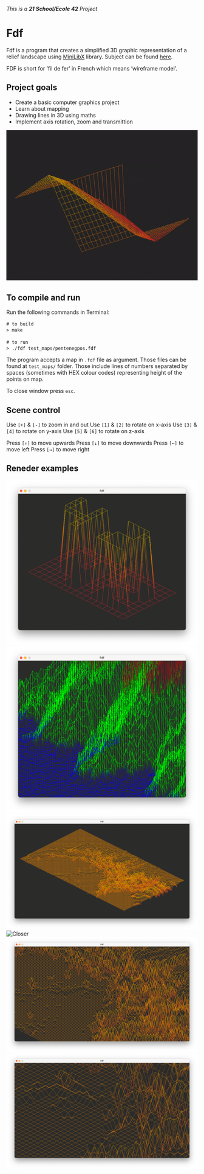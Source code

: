 _This is a **21 School/Ecole 42** Project_

# Fdf

Fdf is a program that creates a simplified 3D graphic representation of a relief landscape using [MiniLibX](https://harm-smits.github.io/42docs/libs/minilibx/introduction.html) library. Subject can be found [here](https://cdn.intra.42.fr/pdf/pdf/47326/en.subject.pdf).

FDF is short for ’fil de fer’ in French which means ’wireframe model’.

## Project goals

* Create a basic computer graphics project
* Learn about mapping
* Drawing lines in 3D using maths
* Implement axis rotation, zoom and transmittion

![Map Rotation](preview/fdf-rotate.gif)

## To compile and run
Run the following commands in Terminal:
```shell
# to build
> make

# to run
> ./fdf test_maps/pentenegpos.fdf
```

The program accepts a map in `.fdf` file as argument. Those files can be found at `test_maps/` folder. Those include lines of numbers separated by spaces (sometimes with HEX colour codes) representing height of the points on map.

To close window press `esc`.

## Scene control

Use `[+]` & `[-]` to zoom in and out
Use `[1]` & `[2]` to rotate on x-axis
Use `[3]` & `[4]` to rotate on y-axis
Use `[5]` & `[6]` to rotate on z-axis

Press `[↑]` to move upwards
Press `[↓]` to move downwards
Press `[←]` to move left
Press `[→]` to move right

## Reneder examples

![42 map](preview/fdf-42.png)
![Coloured map](preview/fdf-10.png)
![Map](preview/fdf-4.png)
![Closer](preview/fdf-5.png)
![Closer](preview/fdf-6.png)
![Closest](preview/fdf-7.png)


